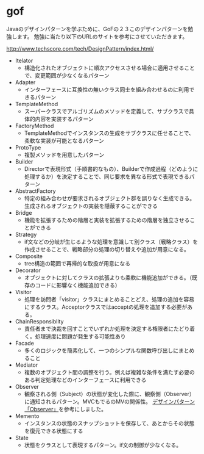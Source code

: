 # gof

Javaのデザインパターンを学ぶために、GoFの２３このデザインパターンを勉強します。
勉強に当たり以下のURLのサイトを参考にさせていただきます。

<http://www.techscore.com/tech/DesignPattern/index.html/>

* Itelator
    * 構造化されたオブジェクトに順次アクセスさせる場合に適用させることで、変更範囲が少なくなるパターン
* Adapter
    * インターフェースに互換性の無いクラス同士を組み合わせるのに利用できるパターン
* TemplateMethod
    * スーパークラスでアルゴリズムのメソッドを定義して、サブクラスで具体的内容を実装するパターン
* FactoryMethod
    * TemplateMethodでインスタンスの生成をサブクラスに任せることで、柔軟な実装が可能となるパターン
* ProtoType
    * 複製メソッドを用意したパターン
* Builder
    * Directorで表現形式（手順書的なもの）、Builderで作成過程（どのように処理するか）を決定することで、同じ要求を異なる形式で表現できるパターン
* AbstractFactory
    * 特定の組み合わせが要求されるオブジェクト群を誤りなく生成できる。生成されるオブジェクトの実装を隠蔽することができる
* Bridge
    * 機能を拡張するための階層と実装を拡張するための階層を独立させることができる
* Strategy
    * if文などの分岐が生じるような処理を意識して別クラス（戦略クラス）を作成させることで、戦略部分の処理の切り替えや追加が用意になる。
* Composite
    * tree構造の範囲で再帰的な取扱が用意になる
* Decorator
    * オブジェクトに対してクラスの拡張よりも柔軟に機能追加ができる。（既存のコードに影響なく機能追加できる）
* Visitor
    * 処理を訪問者「visitor」クラスにまとめることどえ、処理の追加を容易にするクラス。Acceptorクラスではacceptの処理を追加する必要がある。
* ChainResponsiblity
    * 責任者まで決裁を回すことでいずれか処理を決定する権限者にたどり着く。処理速度に問題が発生する可能性あり
* Facade
    * 多くのロジックを簡素化して、一つのシンプルな関数呼び出しにまとめること
* Mediator
    * 複数のオブジェクト間の調整を行う。例えば複雑な条件を満たす必要のある判定処理などのインターフェースに利用できる
* Observer
    * 観察される側（Subject）の状態が変化した際に、観察側（Observer）に通知されるパターン。MVCもでるのMVの関係性。
    [デザインパターン「Observer」](https://qiita.com/shoheiyokoyama/items/d4b844ed29f84a80795b#observer)を参考にしました。
* Memento
    * インスタンスの状態のスナップショットを保存して、あとからその状態を復元できる状態にする
* State
    * 状態をクラスとして表現するパターン。if文の制御が少なくなる。